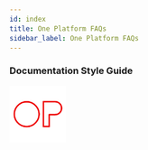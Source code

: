 ```yaml
---
id: index
title: One Platform FAQs
sidebar_label: One Platform FAQs
---
```


### Documentation Style Guide

[<img src="../documentation/logo.png" width="100"/>](/docs)
